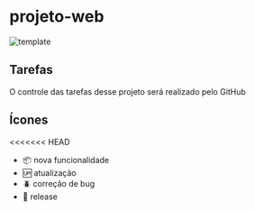 # projeto-web

![template](https://user-images.githubusercontent.com/66026387/107154978-99985a00-6954-11eb-860b-8495905137e1.png)

## Tarefas

O controle das tarefas desse projeto será realizado pelo GitHub

## Ícones
<<<<<<< HEAD
- :package: nova funcionalidade
- :up: atualização
- :beetle: correção de bug
- :checkered_flag: release
